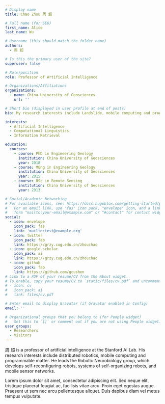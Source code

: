 ```yaml
---
# Display name
title: Chao Zhou 周 超

# Full name (for SEO)
first_name: Alice
last_name: Wu

# Username (this should match the folder name)
authors:
  - 周 超

# Is this the primary user of the site?
superuser: false

# Role/position
role: Professor of Artificial Intelligence

# Organizations/Affiliations
organizations:
  - name: China University of Geosciences
    url: ''

# Short bio (displayed in user profile at end of posts)
bio: My research interests include Landslide, mobile computing and programmable matter.

interests:
  - Artificial Intelligence
  - Computational Linguistics
  - Information Retrieval

education:
  courses:
    - course: PhD in Engineering Geology
      institution: China University of Geosciences
      year: 2018
    - course: MEng in Engineering Geology
      institution: China University of Geosciences
      year: 2015
    - course: BSc in Remote Sensing
      institution: China University of Geosciences
      year: 2013

# Social/Academic Networking
# For available icons, see: https://docs.hugoblox.com/getting-started/page-builder/#icons
#   For an email link, use "fas" icon pack, "envelope" icon, and a link in the
#   form "mailto:your-email@example.com" or "#contact" for contact widget.
social:
  - icon: envelope
    icon_pack: fas
    link: 'mailto:test@example.org'
  - icon: twitter
    icon_pack: fab
    link: https://grzy.cug.edu.cn/zhouchao
  - icon: google-scholar
    icon_pack: ai
    link: https://grzy.cug.edu.cn/zhouchao
  - icon: github
    icon_pack: fab
    link: https://github.com/gcushen
# Link to a PDF of your resume/CV from the About widget.
# To enable, copy your resume/CV to `static/files/cv.pdf` and uncomment the lines below.
# - icon: cv
#   icon_pack: ai
#   link: files/cv.pdf

# Enter email to display Gravatar (if Gravatar enabled in Config)
email: ''

# Organizational groups that you belong to (for People widget)
#   Set this to `[]` or comment out if you are not using People widget.
user_groups:
  - Researchers
  - Visitors
---
```


周 超 is a professor of artificial intelligence at the Stanford AI Lab. His research interests include distributed robotics, mobile computing and programmable matter. He leads the Robotic Neurobiology group, which develops self-reconfiguring robots, systems of self-organizing robots, and mobile sensor networks.

Lorem ipsum dolor sit amet, consectetur adipiscing elit. Sed neque elit, tristique placerat feugiat ac, facilisis vitae arcu. Proin eget egestas augue. Praesent ut sem nec arcu pellentesque aliquet. Duis dapibus diam vel metus tempus vulputate.
